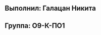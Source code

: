 Выполнил: Галацан Никита
------------------------------
Группа: О9-К-ПО1
----------------------------
